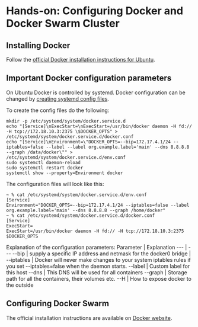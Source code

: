 # Hands-on: Configuring Docker and Docker Swarm Cluster

## Installing Docker

Follow the [official Docker installation instructions for Ubuntu](https://docs.docker.com/engine/installation/linux/docker-ce/ubuntu/#install-using-the-repository).

## Important Docker configuration parameters

On Ubuntu Docker is controlled by systemd. Docker configuration can be changed by [creating systemd config files](https://docs.docker.com/engine/admin/systemd/#httphttps-proxy).

To create the config files do the following:
```
mkdir -p /etc/systemd/system/docker.service.d
echo "[Service]\nExecStart=\nExecStart=/usr/bin/docker daemon -H fd:// -H tcp://172.18.10.3:2375 \$DOCKER_OPTS" > /etc/systemd/system/docker.service.d/docker.conf
echo "[Service]\nEnvironment=\"DOCKER_OPTS=--bip=172.17.4.1/24 --iptables=false --label --label org.example.label='main' --dns 8.8.8.8 --graph /data/docker\"" > /etc/systemd/system/docker.service.d/env.conf
sudo systemctl daemon-reload
sudo systemctl restart docker
systemctl show --property=Environment docker
```

The configuration files will look like this:
```
~ % cat /etc/systemd/system/docker.service.d/env.conf
[Service]
Environment="DOCKER_OPTS=--bip=172.17.4.1/24 --iptables=false --label org.example.label='main' --dns 8.8.8.8 --graph /home/docker"
~ % cat /etc/systemd/system/docker.service.d/docker.conf
[Service]
ExecStart=
ExecStart=/usr/bin/docker daemon -H fd:// -H tcp://172.18.10.3:2375 $DOCKER_OPTS
```

Explanation of the configuration parameters:
Parameter | Explanation
--- | ---
--bip | supply a specific IP address and netmask for the docker0 bridge |
--iptables | Docker will never make changes to your system iptables rules if you set --iptables=false when the daemon starts.
--label | Custom label for this host
--dns | This DNS will be used for all containers
--graph | Storage path for all the containers, their volumes etc.
--H | How to expose docker to the outside

## Configuring Docker Swarm

The official installation instructions are available on [Docker website](https://docs.docker.com/engine/swarm/).
